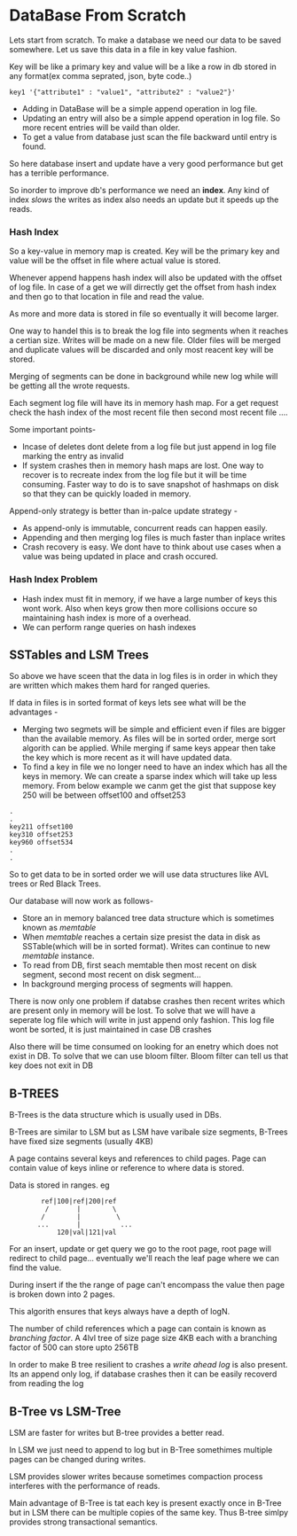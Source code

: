 # DataBase From Scratch

Lets start from scratch. To make a database we need our data to be saved somewhere. Let us save this data in a file in key value fashion.

Key will be like a primary key and value will be a like a row in db stored in any format(ex comma seprated, json, byte code..)

```
key1 '{"attribute1" : "value1", "attribute2" : "value2"}'
```
- Adding in DataBase will be a simple append operation in log file.
- Updating an entry will also be a simple append operation in log file. So more recent entries will be vaild than older.
- To get a value from database just scan the file backward until entry is found.

So here database insert and update have a very good performance but get has a terrible performance.

So inorder to improve db's performance we need an **index**.
Any kind of index *slows* the writes as index also needs an update but it speeds up the reads.

### Hash Index

So a key-value in memory map is created. Key will be the primary key and value will be the offset in file where actual value is stored.

Whenever append happens hash index will also be updated with the offset of log file. In case of a get we will dirrectly get the offset from hash index and then go to that location in file and read the value.

As more and more data is stored in file so eventually it will become larger.

One way to handel this is to break the log file into  segments when it reaches a certian size. Writes will be made on a new file. Older files will be merged and duplicate values will be discarded and only most reacent key will be stored.

Merging of segments can be done in background while new log while will be getting all the wrote requests. 

Each segment log file will have its in memory hash map. For a get request check the hash index of the most recent file then second most recent file ....

Some important points-
- Incase of deletes dont delete from a log file but just append in log file marking the entry as invalid
- If system crashes then in memory hash maps are lost. One way to recover is to recreate index from the log file but it will be time consuming. Faster way to do is to save snapshot of hashmaps on disk so that they can be quickly loaded in memory.

Append-only strategy is better than in-palce update strategy -
- As append-only is immutable, concurrent reads can happen easily.
- Appending and then merging log files is much faster than inplace writes
- Crash recovery is easy. We dont have to think about use cases when a value was being updated in place and crash occured.

### Hash Index Problem
- Hash index must fit in memory, if we have a large number of keys this wont work. Also when keys grow then more collisions occure so maintaining hash index is more of a overhead.
- We can perform range queries on hash indexes

## SSTables and LSM Trees

So above we have sceen that the data in log files is in order in which they are written which makes them hard for ranged queries.

If data in files is in sorted format of keys lets see what will be the advantages - 
- Merging two segmets will be simple and efficient even if files are bigger than the available memory. As files will be in sorted order, merge sort algorith can be applied. While merging if same keys appear then take the key which is more recent as it will have updated data.
- To find a key in file we no longer need to have an index which has all the keys in memory. We can create a sparse index which will take up less memory. From below example we canm get the gist that suppose key 250 will be between offset100 and offset253

```
.
.
key211 offset100
key310 offset253
key960 offset534
.
.
```

So to get data to be in sorted order we will use data structures like AVL trees or Red Black Trees.

Our database will now work as follows-
- Store an in memory balanced tree data structure which is sometimes known as *memtable*
- When *memtable* reaches a certain size presist the data in disk as SSTable(which will be in sorted format). Writes can continue to new *memtable* instance.
- To read from DB, first seach memtable then most recent on disk segment, second most recent on disk segment...
- In background merging process of segments will happen.

There is now only one problem if databse crashes then recent writes which are present only in memory will be lost. To solve that we will have a seperate log file which will write in just append only fashion. This log file wont be sorted, it is just maintained in case DB crashes

Also there will be time consumed on looking for an enetry which does not exist in DB. To solve that we can use bloom filter. Bloom filter can tell us that key does not exit in DB

## B-TREES

B-Trees is the data structure which is usually used in DBs.

B-Trees are similar to LSM but as LSM have varibale size segments, B-Trees have fixed size segments (usually 4KB)

A page contains several keys and references to child pages. Page can contain value of keys inline or reference to where data is stored. 

Data is stored in ranges. eg

```
        ref|100|ref|200|ref
         /       |        \
        /        |         \
       ...       |          ...
            120|val|121|val
```

For an insert, update or get query we go to the root page, root page will redirect to child page... eventually we'll reach the leaf page where we can find the value.

During insert if the the range of page can't encompass the value then page is broken down into 2 pages.

This algorith ensures that keys always have a depth of logN.

The number of child references which a page can contain is known as *branching factor*. A 4lvl tree of size page size 4KB each with a branching factor of 500 can store upto 256TB

In order to make B tree resilient to crashes a *write ahead log* is also present. Its an append only log, if database crashes then it can be easily recoverd from reading the log

## B-Tree vs LSM-Tree

LSM are faster for writes but B-tree provides a better read.

In LSM we just need to append to log but in B-Tree somethimes multiple pages can be changed during writes.

LSM provides slower writes because sometimes compaction process interferes with the performance of reads.

Main advantage of B-Tree is tat each key is present exactly once in B-Tree but in LSM there can be multiple copies of the same key. Thus B-tree simlpy provides strong transactional semantics.
